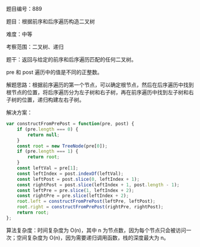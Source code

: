 题目编号：889

题目：根据前序和后序遍历构造二叉树

难度：中等

考察范围：二叉树、递归

题干：返回与给定的前序和后序遍历匹配的任何二叉树。

pre 和 post 遍历中的值是不同的正整数。

解题思路：根据前序遍历的第一个节点，可以确定根节点，然后在后序遍历中找到根节点的位置，将后序遍历分为左子树和右子树，再在前序遍历中找到左子树和右子树的位置，递归构建左右子树。

解决方案：

```javascript
var constructFromPrePost = function(pre, post) {
    if (pre.length === 0) {
        return null;
    }
    const root = new TreeNode(pre[0]);
    if (pre.length === 1) {
        return root;
    }
    const leftVal = pre[1];
    const leftIndex = post.indexOf(leftVal);
    const leftPost = post.slice(0, leftIndex + 1);
    const rightPost = post.slice(leftIndex + 1, post.length - 1);
    const leftPre = pre.slice(1, leftIndex + 2);
    const rightPre = pre.slice(leftIndex + 2);
    root.left = constructFromPrePost(leftPre, leftPost);
    root.right = constructFromPrePost(rightPre, rightPost);
    return root;
};
```

算法复杂度：时间复杂度为 O(n)，其中 n 为节点数，因为每个节点只会被访问一次；空间复杂度为 O(n)，因为需要递归调用函数，栈的深度最大为 n。
